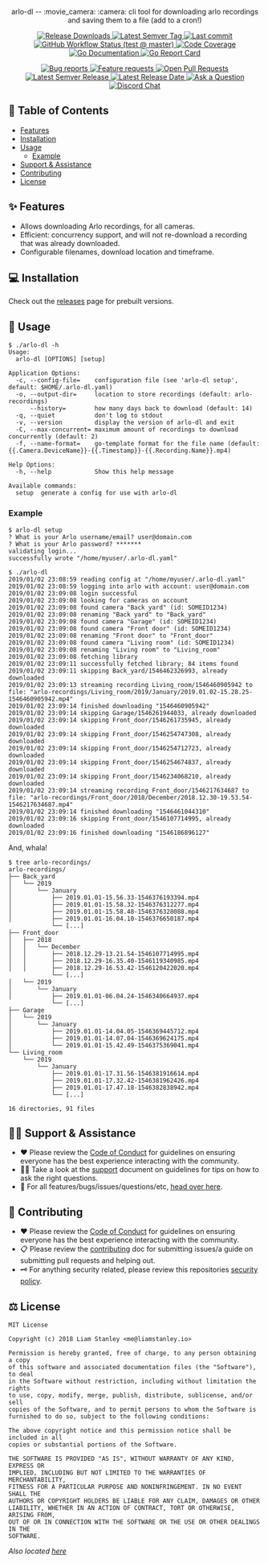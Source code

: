 <!-- template:begin:header -->
<!-- do not edit anything in this "template" block, its auto-generated -->
<p align="center">arlo-dl -- :movie_camera: :camera: cli tool for downloading arlo recordings and saving them to a file (add to a cron!)</p>
<p align="center">
  <a href="https://github.com/lrstanley/arlo-dl/releases">
    <img title="Release Downloads" src="https://img.shields.io/github/downloads/lrstanley/arlo-dl/total?style=flat-square">
  </a>
  <a href="https://github.com/lrstanley/arlo-dl/tags">
    <img title="Latest Semver Tag" src="https://img.shields.io/github/v/tag/lrstanley/arlo-dl?style=flat-square">
  </a>
  <a href="https://github.com/lrstanley/arlo-dl/commits/master">
    <img title="Last commit" src="https://img.shields.io/github/last-commit/lrstanley/arlo-dl?style=flat-square">
  </a>



  <a href="https://github.com/lrstanley/arlo-dl/actions?query=workflow%3Atest+event%3Apush">
    <img title="GitHub Workflow Status (test @ master)" src="https://img.shields.io/github/workflow/status/lrstanley/arlo-dl/test/master?label=test&style=flat-square&event=push">
  </a>

  <a href="https://codecov.io/gh/lrstanley/arlo-dl">
    <img title="Code Coverage" src="https://img.shields.io/codecov/c/github/lrstanley/arlo-dl/master?style=flat-square">
  </a>

  <a href="https://pkg.go.dev/github.com/lrstanley/arlo-dl">
    <img title="Go Documentation" src="https://pkg.go.dev/badge/github.com/lrstanley/arlo-dl?style=flat-square">
  </a>
  <a href="https://goreportcard.com/report/github.com/lrstanley/arlo-dl">
    <img title="Go Report Card" src="https://goreportcard.com/badge/github.com/lrstanley/arlo-dl?style=flat-square">
  </a>
</p>
<p align="center">
  <a href="https://github.com/lrstanley/arlo-dl/issues?q=is:open+is:issue+label:bug">
    <img title="Bug reports" src="https://img.shields.io/github/issues/lrstanley/arlo-dl/bug?label=issues&style=flat-square">
  </a>
  <a href="https://github.com/lrstanley/arlo-dl/issues?q=is:open+is:issue+label:enhancement">
    <img title="Feature requests" src="https://img.shields.io/github/issues/lrstanley/arlo-dl/enhancement?label=feature%20requests&style=flat-square">
  </a>
  <a href="https://github.com/lrstanley/arlo-dl/pulls">
    <img title="Open Pull Requests" src="https://img.shields.io/github/issues-pr/lrstanley/arlo-dl?label=prs&style=flat-square">
  </a>
  <a href="https://github.com/lrstanley/arlo-dl/releases">
    <img title="Latest Semver Release" src="https://img.shields.io/github/v/release/lrstanley/arlo-dl?style=flat-square">
    <img title="Latest Release Date" src="https://img.shields.io/github/release-date/lrstanley/arlo-dl?label=date&style=flat-square">
  </a>
  <a href="https://github.com/lrstanley/arlo-dl/discussions/new?category=q-a">
    <img title="Ask a Question" src="https://img.shields.io/badge/support-ask_a_question!-blue?style=flat-square">
  </a>
  <a href="https://liam.sh/chat"><img src="https://img.shields.io/badge/discord-bytecord-blue.svg?style=flat-square" title="Discord Chat"></a>
</p>
<!-- template:end:header -->

<!-- template:begin:toc -->
<!-- do not edit anything in this "template" block, its auto-generated -->
## :link: Table of Contents

  - [Features](#sparkles-features)
  - [Installation](#computer-installation)
  - [Usage](#toolbox-usage)
    - [Example](#example)
  - [Support &amp; Assistance](#raising_hand_man-support--assistance)
  - [Contributing](#handshake-contributing)
  - [License](#balance_scale-license)
<!-- template:end:toc -->

## :sparkles: Features

   * Allows downloading Arlo recordings, for all cameras.
   * Efficient: concurrency support, and will not re-download a recording that
   was already downloaded.
   * Configurable filenames, download location and timeframe.

## :computer: Installation

Check out the [releases](https://github.com/lrstanley/arlo-dl/releases)
page for prebuilt versions.

<!-- template:begin:ghcr -->
<!-- do not edit anything in this "template" block, its auto-generated -->

<!-- template:end:ghcr -->

## :toolbox: Usage

```
$ ./arlo-dl -h
Usage:
  arlo-dl [OPTIONS] [setup]

Application Options:
  -c, --config-file=    configuration file (see 'arlo-dl setup', default: $HOME/.arlo-dl.yaml)
  -o, --output-dir=     location to store recordings (default: arlo-recordings)
      --history=        how many days back to download (default: 14)
  -q, --quiet           don't log to stdout
  -v, --version         display the version of arlo-dl and exit
  -C, --max-concurrent= maximum amount of recordings to download concurrently (default: 2)
  -f, --name-format=    go-template format for the file name (default: {{.Camera.DeviceName}}-{{.Timestamp}}-{{.Recording.Name}}.mp4)

Help Options:
  -h, --help            Show this help message

Available commands:
  setup  generate a config for use with arlo-dl
```

### Example

```console
$ arlo-dl setup
? What is your Arlo username/email? user@domain.com
? What is your Arlo password? *******
validating login...
successfully wrote "/home/myuser/.arlo-dl.yaml"
```

```console
$ ./arlo-dl
2019/01/02 23:08:59 reading config at "/home/myuser/.arlo-dl.yaml"
2019/01/02 23:08:59 logging into arlo with account: user@domain.com
2019/01/02 23:09:08 login successful
2019/01/02 23:09:08 looking for cameras on account
2019/01/02 23:09:08 found camera "Back yard" (id: SOMEID1234)
2019/01/02 23:09:08 renaming "Back yard" to "Back_yard"
2019/01/02 23:09:08 found camera "Garage" (id: SOMEID1234)
2019/01/02 23:09:08 found camera "Front door" (id: SOMEID1234)
2019/01/02 23:09:08 renaming "Front door" to "Front_door"
2019/01/02 23:09:08 found camera "Living room" (id: SOMEID1234)
2019/01/02 23:09:08 renaming "Living room" to "Living_room"
2019/01/02 23:09:08 fetching library
2019/01/02 23:09:11 successfully fetched library; 84 items found
2019/01/02 23:09:11 skipping Back_yard/1546462326993, already downloaded
2019/01/02 23:09:13 streaming recording Living_room/1546460905942 to file: "arlo-recordings/Living_room/2019/January/2019.01.02-15.28.25-1546460905942.mp4"
2019/01/02 23:09:14 finished downloading "1546460905942"
2019/01/02 23:09:14 skipping Garage/1546261944033, already downloaded
2019/01/02 23:09:14 skipping Front_door/1546261735945, already downloaded
2019/01/02 23:09:14 skipping Front_door/1546254747308, already downloaded
2019/01/02 23:09:14 skipping Front_door/1546254712723, already downloaded
2019/01/02 23:09:14 skipping Front_door/1546254674837, already downloaded
2019/01/02 23:09:14 skipping Front_door/1546234068210, already downloaded
2019/01/02 23:09:14 streaming recording Front_door/1546217634687 to file: "arlo-recordings/Front_door/2018/December/2018.12.30-19.53.54-1546217634687.mp4"
2019/01/02 23:09:14 finished downloading "1546461044310"
2019/01/02 23:09:16 skipping Front_door/1546107714995, already downloaded
2019/01/02 23:09:16 finished downloading "1546186896127"
```

And, whala!

```console
$ tree arlo-recordings/
arlo-recordings/
├── Back_yard
│   └── 2019
│       └── January
│           ├── 2019.01.01-15.56.33-1546376193394.mp4
│           ├── 2019.01.01-15.58.32-1546376312277.mp4
│           ├── 2019.01.01-15.58.48-1546376328088.mp4
│           ├── 2019.01.01-16.04.10-1546376650187.mp4
            └── [...]
├── Front_door
│   ├── 2018
│   │   └── December
│   │       ├── 2018.12.29-13.21.54-1546107714995.mp4
│   │       ├── 2018.12.29-16.35.40-1546119340985.mp4
│   │       ├── 2018.12.29-16.53.42-1546120422020.mp4
            └── [...]
│   └── 2019
│       └── January
│           ├── 2019.01.01-06.04.24-1546340664937.mp4
            └── [...]
├── Garage
│   └── 2019
│       └── January
│           ├── 2019.01.01-14.04.05-1546369445712.mp4
│           ├── 2019.01.01-14.07.04-1546369624175.mp4
│           └── 2019.01.01-15.42.49-1546375369041.mp4
└── Living_room
    └── 2019
        └── January
            ├── 2019.01.01-17.31.56-1546381916614.mp4
            ├── 2019.01.01-17.32.42-1546381962426.mp4
            ├── 2019.01.01-17.47.18-1546382838942.mp4
            └── [...]

16 directories, 91 files
```

<!-- template:begin:support -->
<!-- do not edit anything in this "template" block, its auto-generated -->
## :raising_hand_man: Support & Assistance

   * :heart: Please review the [Code of Conduct](.github/CODE_OF_CONDUCT.md) for
     guidelines on ensuring everyone has the best experience interacting with
     the community.
   * :raising_hand_man: Take a look at the [support](.github/SUPPORT.md) document on
     guidelines for tips on how to ask the right questions.
   * :lady_beetle: For all features/bugs/issues/questions/etc, [head over here](https://github.com/lrstanley/arlo-dl/issues/new/choose).
<!-- template:end:support -->

<!-- template:begin:contributing -->
<!-- do not edit anything in this "template" block, its auto-generated -->
## :handshake: Contributing

   * :heart: Please review the [Code of Conduct](.github/CODE_OF_CONDUCT.md) for guidelines
     on ensuring everyone has the best experience interacting with the
	   community.
   * :clipboard: Please review the [contributing](.github/CONTRIBUTING.md) doc for submitting
     issues/a guide on submitting pull requests and helping out.
   * :old_key: For anything security related, please review this repositories [security policy](https://github.com/lrstanley/arlo-dl/security/policy).
<!-- template:end:contributing -->

<!-- template:begin:license -->
<!-- do not edit anything in this "template" block, its auto-generated -->
## :balance_scale: License

```
MIT License

Copyright (c) 2018 Liam Stanley <me@liamstanley.io>

Permission is hereby granted, free of charge, to any person obtaining a copy
of this software and associated documentation files (the "Software"), to deal
in the Software without restriction, including without limitation the rights
to use, copy, modify, merge, publish, distribute, sublicense, and/or sell
copies of the Software, and to permit persons to whom the Software is
furnished to do so, subject to the following conditions:

The above copyright notice and this permission notice shall be included in all
copies or substantial portions of the Software.

THE SOFTWARE IS PROVIDED "AS IS", WITHOUT WARRANTY OF ANY KIND, EXPRESS OR
IMPLIED, INCLUDING BUT NOT LIMITED TO THE WARRANTIES OF MERCHANTABILITY,
FITNESS FOR A PARTICULAR PURPOSE AND NONINFRINGEMENT. IN NO EVENT SHALL THE
AUTHORS OR COPYRIGHT HOLDERS BE LIABLE FOR ANY CLAIM, DAMAGES OR OTHER
LIABILITY, WHETHER IN AN ACTION OF CONTRACT, TORT OR OTHERWISE, ARISING FROM,
OUT OF OR IN CONNECTION WITH THE SOFTWARE OR THE USE OR OTHER DEALINGS IN THE
SOFTWARE.
```

_Also located [here](LICENSE)_
<!-- template:end:license -->

